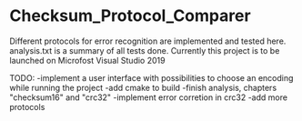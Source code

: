# Checksum_Protocol_Comparer
Different protocols for error recognition are implemented and tested here.
analysis.txt is a summary of all tests done.
Currently this project is to be launched on Microfost Visual Studio 2019

TODO:
-implement a user interface with possibilities to choose an encoding while running the project 
-add cmake to build
-finish analysis, chapters "checksum16" and "crc32"
-implement error corretion in crc32
-add more protocols

